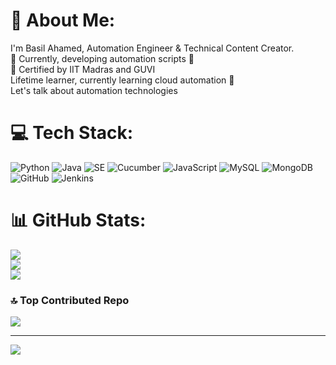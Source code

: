 # 💫 About Me:
I'm Basil Ahamed, Automation Engineer & Technical Content Creator.<br>🌱 Currently, developing automation scripts 💙<br>🔭 Certified by IIT Madras and GUVI<br>Lifetime learner, currently learning cloud automation 💙<br>Let's talk about automation technologies



# 💻 Tech Stack:
![Python](https://img.shields.io/badge/PYTHON-3670A0?style=plastic&logo=python&logoColor=ffdd54) ![Java](https://img.shields.io/badge/JAVA-%23ED8B00.svg?style=plastic&logo=openjdk&logoColor=white) ![SE](https://img.shields.io/badge/-SELENIUM-CB02A?style=plastic&logo=selenium&logoColor=white) ![Cucumber](https://img.shields.io/badge/CUCUMBER-%8B89CC.svg?style=plastic&logo=cucumber&logoColor=66CDAA) ![JavaScript](https://img.shields.io/badge/JAVASCRIPT-%23323330.svg?style=plastic&logo=javascript&logoColor=%23F7DF1E) ![MySQL](https://img.shields.io/badge/MYSQL-%2300f.svg?style=plastic&logo=mysql&logoColor=white) ![MongoDB](https://img.shields.io/badge/MONGODB-%234ea94b.svg?style=plastic&logo=mongodb&logoColor=white) ![GitHub](https://img.shields.io/badge/GITHUB-%23121011.svg?style=plastic&logo=github&logoColor=white) ![Jenkins](https://img.shields.io/badge/JENKINS-%232C5263.svg?style=plastic&logo=jenkins&logoColor=white)
# 📊 GitHub Stats:
![](https://github-readme-stats.vercel.app/api?username=BASILAHAMED&theme=algolia&hide_border=false&include_all_commits=false&count_private=true)<br/>
![](https://github-readme-streak-stats.herokuapp.com/?user=BASILAHAMED&theme=algolia&hide_border=false)<br/>
![](https://github-readme-stats.vercel.app/api/top-langs/?username=BASILAHAMED&theme=algolia&hide_border=false&include_all_commits=false&count_private=true&layout=compact)

### 🔝 Top Contributed Repo
![](https://github-contributor-stats.vercel.app/api?username=BASILAHAMED&limit=5&theme=radical&combine_all_yearly_contributions=true)

---
[![](https://visitcount.itsvg.in/api?id=BASILAHAMED&icon=0&color=2)](https://visitcount.itsvg.in)

 
